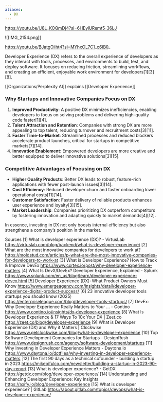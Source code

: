 ```yaml
---
aliases:
  - DX
---
```


https://youtu.be/U8L_KOQmDj4?si=6HEylURemt5-36LJ

![[IMG_2154.png]]

https://youtu.be/BJatgOiiht4?si=MYhxOL7C1_c6iB0_

Developer Experience (DX) refers to the overall experience of developers as they interact with tools, processes, and environments to build, test, and deploy software. It focuses on reducing friction, streamlining workflows, and creating an efficient, enjoyable work environment for developers[1][3][8].

[[Organizations/Perplexity AI]] explains [[Developer Experience]]
### Why Startups and Innovative Companies Focus on DX
1. **Improved Productivity**: A positive DX minimizes inefficiencies, enabling developers to focus on solving problems and delivering high-quality code faster[1][4].
2. **Talent Attraction and Retention**: Companies with strong DX are more appealing to top talent, reducing turnover and recruitment costs[3][11].
3. **Faster Time-to-Market**: Streamlined processes and reduced blockers accelerate product launches, critical for startups in competitive markets[7][14].
4. **Innovation Enablement**: Empowered developers are more creative and better equipped to deliver innovative solutions[3][15].

### Competitive Advantages of Focusing on DX
- **Higher Quality Products**: Better DX leads to robust, feature-rich applications with fewer post-launch issues[3][14].
- **Cost Efficiency**: Reduced developer churn and faster onboarding lower operational costs[11][14].
- **Customer Satisfaction**: Faster delivery of reliable products enhances user experience and loyalty[3][15].
- **Market Leadership**: Companies prioritizing DX outperform competitors by fostering innovation and adapting quickly to market demands[4][12]. 

In essence, investing in DX not only boosts internal efficiency but also strengthens a company’s position in the market.

Sources
[1] What is developer experience (DX)? - VirtusLab https://virtuslab.com/blog/backend/what-is-developer-experience/
[2] What are the most innovative companies for developers to work at? https://moldstud.com/articles/p-what-are-the-most-innovative-companies-for-developers-to-work-at
[3] What is Developer Experience? How to Track & Improve DevEx https://www.cortex.io/post/why-developer-experience-matters
[4] What Is DevX/DevEx? Developer Experience, Explained - Splunk https://www.splunk.com/en_us/blog/learn/developer-experience-devex.html
[5] Developer Experience (DX): What Product Owners Must Know https://www.emergeagency.com/insights/detail/developer-experience-digital-product-success/
[6] 23 innovative developer tools startups you should know (2025) https://enterpriseleague.com/blog/developer-tools-startups/
[7] DevEx: Why Developer Experience Really Matters to Your ... - Contino https://www.contino.io/insights/dx-developer-experience
[8] What Is Developer Experience & 17 Ways To 10x Your DX | Zeet.co https://zeet.co/blog/developer-experience
[9] What is Developer Experience (DX) and Why it Matters | Clockwise https://www.getclockwise.com/blog/what-is-developer-experience
[10] Top Software Development Companies for Startups - DesignRush https://www.designrush.com/agency/software-development/startups
[11] Why Investing in Developer Experience Matters - Daytona.io https://www.daytona.io/dotfiles/why-investing-in-developer-experience-matters
[12] The first 90 days as a technical cofounder - building a startup in 2023 https://mikebifulco.com/newsletter/building-a-startup-in-2023-90-day-report
[13] What is developer experience? - GetDX https://getdx.com/blog/developer-experience/
[14] Understanding and Enhancing Developer Experience: Key Insights https://axify.io/blog/developer-experience
[15] What is developer experience? | GitLab https://about.gitlab.com/topics/devops/what-is-developer-experience/
